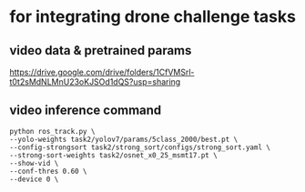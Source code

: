 # for integrating drone challenge tasks

## video data & pretrained params
https://drive.google.com/drive/folders/1CfVMSrl-t0t2sMdNLMnU23oKJSOd1dQS?usp=sharing

## video inference command

``` shell
python ros_track.py \
--yolo-weights task2/yolov7/params/5class_2000/best.pt \
--config-strongsort task2/strong_sort/configs/strong_sort.yaml \
--strong-sort-weights task2/osnet_x0_25_msmt17.pt \
--show-vid \
--conf-thres 0.60 \
--device 0 \
```
